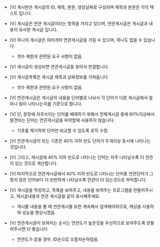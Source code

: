 * [V] 게시판은 게시글의 ID, 제목, 본문, 생성날짜로 구성되며 제목과 본문은 각각 텍스트 입니다.
* [V] 게시글은 연관 게시글이라는 항목을 가지고 있으며, 연관게시글은 게시글과 내용이 유사한 게시글 입니다.
* [V] 하나의 게시글은 여러개의 연관게시글을 가질 수 있으며, 하나도 없을 수 있습니다.
    - 갯수 제한과 관련된 요구 사항이 없음.

* [V] 게시글이 생성되면 연관게시글을 찾아서 연결합니다.

* [V] 게시글목록은 게시글 제목과 날짜정보를 가져옵니다.
    - 갯수 제한과 관련된 요구 사항이 없음.
* [V] 연관게시글은 게시글의 내용을 단어별로 나눠서 각 단어가 다른 게시글에서 얼마나 많이 나타나는지를 기준으로 합니다.
* [V] 단, 문장에 자주쓰이는 단어를 배제하기 위해서 전체게시글 중에 60%이상에서 발견되는 단어는 연관게시글을 파악할때 사용하지 않습니다.
    - 기호를 제거하여 단어만 비교할 수 있도록 로직 수정.
* [V] 연관게시글이 되는 기준은 40% 이하 빈도 단어가 두개이상 동시에 나타나는 것입니다.
* [V] 그리고, 게시글에 40% 이하 빈도로 나타나는 단어는 자주 나타날수록 더 연관이 있는 것으로 계산합니다.
* [V] 마지막으로 연관게시글에서 40% 이하 빈도로 나타나는 단어중 연관단어가 그렇지 않은 단어보다 더 빈번하게 나타날수록 연관이 더 있는것으로 파악합니다.
* [V] 게시글을 작성하고, 목록을 보여주고, 내용을 보여주는 프로그램을 만들어주시고, 게시글내용과 연관 게시글을 같이 표시해주세요.
    - 게시물 내용을 볼 때 연관게시물 또한 계속해서 검색해야하므로, 캐싱을 사용하여 성능을 향상시켰음.
* [V] 연관게시글이 보여지는 순서는 연관도가 높은것을 우선적으로 보여주도록 만들어주시면 더 좋습니다
    - 연관도가 같을 경우, ID순으로 오름차순하였음.
